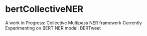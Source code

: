 # bertCollectiveNER

A work in Progress: Collective Multipass NER framework
Currently Experimenting on BERT NER model: BERTweet
